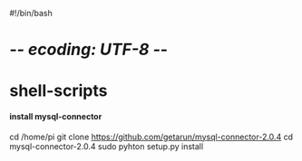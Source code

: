 #!/bin/bash
# -*- ecoding: UTF-8 -*-
# shell-scripts

#### install mysql-connector
cd /home/pi
git clone https://github.com/getarun/mysql-connector-2.0.4
cd mysql-connector-2.0.4
sudo pyhton setup.py install
